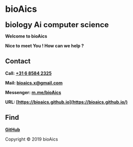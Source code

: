 # bioAics
<strong><font size="5">biology Ai computer science</font></strong>

**Welcome to bioAics**

**Nice to meet You ! How can we help ?**

## Contact
**Call: <a href="tel:0031685842325">+31 6 8584 2325</a>**

**Mail: [bioaics.x@gmail.com](bioaics.x@gmail.com)**

**Messenger: [m.me/bioAics](https://m.me/bioAics)**

**URL: [https://bioaics.github.io](https://bioaics.github.io/)**
## Find
**[GitHub](https://github.com/bioaics)**

Copyright © 2019 bioAics
